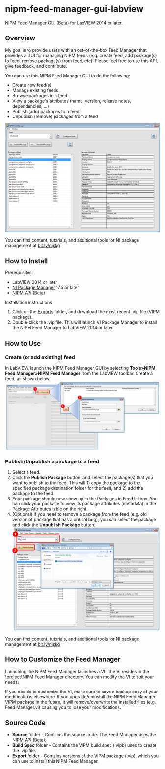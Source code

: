 # nipm-feed-manager-gui-labview
NIPM Feed Manager GUI (Beta) for LabVIEW 2014 or later.

## Overview
My goal is to provide users with an out-of-the-box Feed Manager that provides a GUI for managing NIPM feeds (e.g. create feed, add package(s) to feed, remove package(s) from feed, etc).  Please feel free to use this API, give feedback, and contribute.

You can use this NIPM Feed Manager GUI to do the following:
* Create new feed(s)
* Manage existing feeds
* Browse packages in a feed
* View a package's attributes (name, version, release notes, dependencies, ...)
* Publish (add) packages to a feed
* Unpublish (remove) packages from a feed

![alt text](images/nipm-feed-manager-gui-screenshot.png)

You can find content, tutorials, and additional tools for NI package management at [bit.ly/nipkg](http://bit.ly/nipkg)

## How to Install
Prerequisites:
* LabVIEW 2014 or later
* [NI Package Manager](http://www.ni.com/downloads/ni-package-manager) 17.5 or later
* [NIPM API (Beta)](https://github.com/allenh-ni/nipm-api-labview/tree/master/Exports)

Installation instructions
1. Click on the [Exports](https://github.com/allenh-ni/nipm-feed-manager-gui-labview/tree/master/Exports) folder, and download the most recent .vip file (VIPM package).
2. Double-click the .vip file.  This will launch VI Package Manager to install the NIPM Feed Manager to LabVIEW 2014 or later.

## How to Use
### Create (or add existing) feed
In LabVIEW, launch the NIPM Feed Manager GUI by selecting **Tools»NIPM Feed Manager»NIPM Feed Manager** from the LabVIEW toolbar.
Create a feed, as shown below.
![alt text](images/feed-manager-gui-create-new-feed-workflow.png)

### Publish/Unpublish a package to a feed
1. Select a feed.
2. Click the **Publish Package** button, and select the package(s) that you want to publish to the feed. This will 1) copy the package to the specified package destination folder for the feed, and 2) add the package to the feed.
3. Your package should now show up in the Packages in Feed listbox. You can click your package to view its package attributes (metadata) in the Package Attributes table on the right.
4. (Optional) If you need to remove a package from the feed (e.g. old version of package that has a critical bug), you can select the package and click the **Unpublish Package** button.
![alt text](images/feed-manager-gui-publish-feed-workflow.png)

You can find content, tutorials, and additional tools for NI package management at [bit.ly/nipkg](http://bit.ly/nipkg)

## How to Customize the Feed Manager
Launching the NIPM Feed Manager launches a VI. The VI resides in the <labview>\project\NIPM Feed Manager directory. You can modify the VI to suit your needs.

If you decide to customize the VI, make sure to save a backup copy of your modifications elsewhere.  If you upgrade/uninstall the NIPM Feed Manager VIPM package in the future, it will remove/overwrite the installed files (e.g. Feed Manager.vi) causing you to lose your modifications.

## Source Code
* **Source** folder - Contains the source code.  The Feed Manager uses the [NIPM API (Beta)](https://github.com/allenh-ni/nipm-api-labview/tree/master/Exports).
* **Build Spec** folder - Contains the VIPM build spec (.vipb) used to create the .vip file.
* **Export** folder - Contains versions of the VIPM package (.vip), which you can use to install this NIPM Feed Manager.
